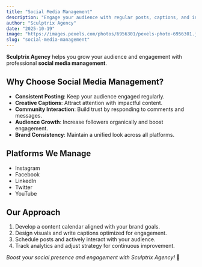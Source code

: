 ```yaml
---
title: "Social Media Management"
description: "Engage your audience with regular posts, captions, and interactions managed by Sculptrix Agency."
author: "Sculptrix Agency"
date: "2025-10-19"
image: "https://images.pexels.com/photos/6956301/pexels-photo-6956301.jpeg"
slug: "social-media-management"
---
```


**Sculptrix Agency** helps you grow your audience and engagement with professional **social media management**.  

## Why Choose Social Media Management?

- **Consistent Posting**: Keep your audience engaged regularly.  
- **Creative Captions**: Attract attention with impactful content.  
- **Community Interaction**: Build trust by responding to comments and messages.  
- **Audience Growth**: Increase followers organically and boost engagement.  
- **Brand Consistency**: Maintain a unified look across all platforms.  

## Platforms We Manage

- Instagram  
- Facebook  
- LinkedIn  
- Twitter  
- YouTube  

## Our Approach

1. Develop a content calendar aligned with your brand goals.  
2. Design visuals and write captions optimized for engagement.  
3. Schedule posts and actively interact with your audience.  
4. Track analytics and adjust strategy for continuous improvement.  

*Boost your social presence and engagement with Sculptrix Agency!* 📱